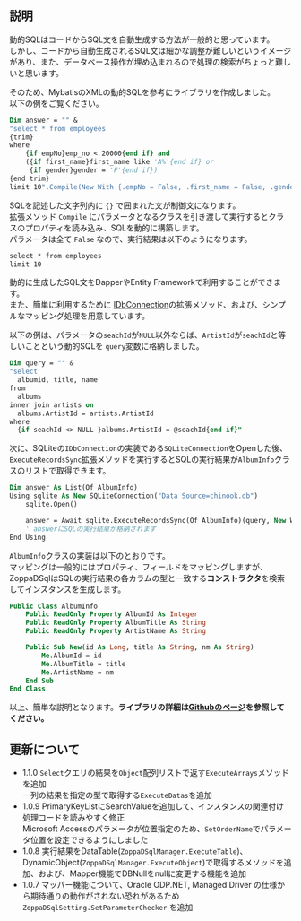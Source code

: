 ## 説明
動的SQLはコードからSQL文を自動生成する方法が一般的と思っています。  
しかし、コードから自動生成されるSQL文は細かな調整が難しいというイメージがあり、また、データベース操作が埋め込まれるので処理の検索がちょっと難しいと思います。  
 
そのため、MybatisのXMLの動的SQLを参考にライブラリを作成しました。  
以下の例をご覧ください。 
``` vb
Dim answer = "" &
"select * from employees 
{trim}
where
    {if empNo}emp_no < 20000{end if} and
    ({if first_name}first_name like 'A%'{end if} or 
     {if gender}gender = 'F'{end if})
{end trim}
limit 10".Compile(New With {.empNo = False, .first_name = False, .gender = False})
```

SQLを記述した文字列内に `{}` で囲まれた文が制御文になります。  
拡張メソッド `Compile` にパラメータとなるクラスを引き渡して実行するとクラスのプロパティを読み込み、SQLを動的に構築します。  
パラメータは全て `False` なので、実行結果は以下のようになります。 
``` vb
select * from employees 
limit 10
```
  
動的に生成したSQL文をDapperやEntity Frameworkで利用することができます。  
また、簡単に利用するために [IDbConnection](https://learn.microsoft.com/ja-jp/dotnet/api/system.data.idbconnection)の拡張メソッド、および、シンプルなマッピング処理を用意しています。  
  
以下の例は、パラメータの`seachId`が`NULL`以外ならば、`ArtistId`が`seachId`と等しいことという動的SQLを `query`変数に格納しました。
``` vb
Dim query = "" &
"select
  albumid, title, name
from
  albums
inner join artists on
  albums.ArtistId = artists.ArtistId
where
  {if seachId <> NULL }albums.ArtistId = @seachId{end if}"
```
次に、SQLiteの`IDbConnection`の実装である`SQLiteConnection`をOpenした後、`ExecuteRecordsSync`拡張メソッドを実行するとSQLの実行結果が`AlbumInfo`クラスのリストで取得できます。  
``` vb
Dim answer As List(Of AlbumInfo)
Using sqlite As New SQLiteConnection("Data Source=chinook.db")
    sqlite.Open()

    answer = Await sqlite.ExecuteRecordsSync(Of AlbumInfo)(query, New With {.seachId = 11})
    ' answerにSQLの実行結果が格納されます
End Using
```
`AlbumInfo`クラスの実装は以下のとおりです。  
マッピングは一般的にはプロパティ、フィールドをマッピングしますが、ZoppaDSqlはSQLの実行結果の各カラムの型と一致する**コンストラクタ**を検索してインスタンスを生成します。  
``` vb
Public Class AlbumInfo
    Public ReadOnly Property AlbumId As Integer
    Public ReadOnly Property AlbumTitle As String
    Public ReadOnly Property ArtistName As String

    Public Sub New(id As Long, title As String, nm As String)
        Me.AlbumId = id
        Me.AlbumTitle = title
        Me.ArtistName = nm
    End Sub
End Class
```

以上、簡単な説明となります。**ライブラリの詳細は[Githubのページ](https://github.com/zoppa-software/ZoppaDSql)を参照してください。**

## 更新について
* 1.1.0 `Select`クエリの結果を`Object`配列リストで返す`ExecuteArrays`メソッドを追加  
        一列の結果を指定の型で取得する`ExecuteDatas`を追加
* 1.0.9 PrimaryKeyListにSearchValueを追加して、インスタンスの関連付け処理コードを読みやすく修正  
        Microsoft Accessのパラメータが位置指定のため、`SetOrderName`でパラメータ位置を設定できるようにしました
* 1.0.8 実行結果をDataTable(`ZoppaDSqlManager.ExecuteTable`)、DynamicObject(`ZoppaDSqlManager.ExecuteObject`)で取得するメソッドを追加、および、Mapper機能でDBNullをnullに変更する機能を追加
* 1.0.7 マッパー機能について、Oracle ODP.NET, Managed Driver の仕様から期待通りの動作がされない恐れがあるため `ZoppaDSqlSetting.SetParameterChecker` を追加
